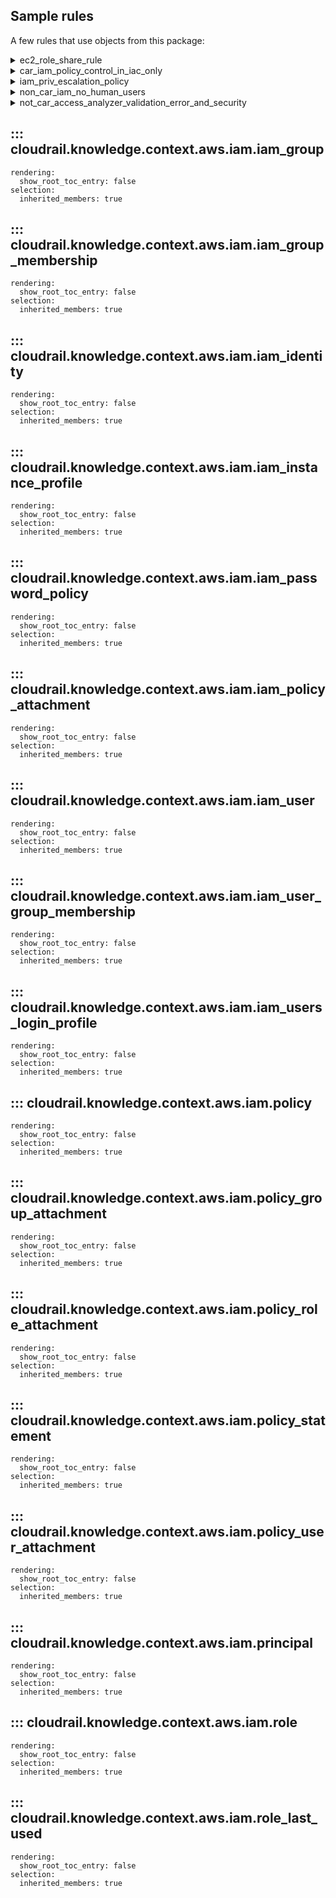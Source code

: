 ## Sample rules
A few rules that use objects from this package:

<details>
<summary>ec2_role_share_rule</summary>

```python
--8<--
cloudrail/knowledge/rules/aws/context_aware/ec2_role_share_rule.py
--8<--
```
</details>

<details>
<summary>car_iam_policy_control_in_iac_only</summary>

```python
--8<--
cloudrail/knowledge/rules/aws/context_aware/ensure_iam_entities_policy_managed_solely_rule.py
--8<--
```
</details>

<details>
<summary>iam_priv_escalation_policy</summary>

```python
--8<--
cloudrail/knowledge/rules/aws/context_aware/iam_privilege_escalation_policy_rule.py
--8<--
```
</details>

<details>
<summary>non_car_iam_no_human_users</summary>

```python
--8<--
cloudrail/knowledge/rules/aws/non_context_aware/iam_no_human_users_rule.py
--8<--
```
</details>

<details>
<summary>not_car_access_analyzer_validation_error_and_security</summary>

```python
--8<--
cloudrail/knowledge/rules/aws/non_context_aware/access_analyzer_rules/access_analyzer_validation_base_rule.py
--8<--
```
</details>

## ::: cloudrail.knowledge.context.aws.iam.iam_group
    rendering:
      show_root_toc_entry: false
    selection:
      inherited_members: true

## ::: cloudrail.knowledge.context.aws.iam.iam_group_membership
    rendering:
      show_root_toc_entry: false
    selection:
      inherited_members: true

## ::: cloudrail.knowledge.context.aws.iam.iam_identity
    rendering:
      show_root_toc_entry: false
    selection:
      inherited_members: true

## ::: cloudrail.knowledge.context.aws.iam.iam_instance_profile
    rendering:
      show_root_toc_entry: false
    selection:
      inherited_members: true

## ::: cloudrail.knowledge.context.aws.iam.iam_password_policy
    rendering:
      show_root_toc_entry: false
    selection:
      inherited_members: true

## ::: cloudrail.knowledge.context.aws.iam.iam_policy_attachment
    rendering:
      show_root_toc_entry: false
    selection:
      inherited_members: true

## ::: cloudrail.knowledge.context.aws.iam.iam_user
    rendering:
      show_root_toc_entry: false
    selection:
      inherited_members: true

## ::: cloudrail.knowledge.context.aws.iam.iam_user_group_membership
    rendering:
      show_root_toc_entry: false
    selection:
      inherited_members: true

## ::: cloudrail.knowledge.context.aws.iam.iam_users_login_profile
    rendering:
      show_root_toc_entry: false
    selection:
      inherited_members: true

## ::: cloudrail.knowledge.context.aws.iam.policy
    rendering:
      show_root_toc_entry: false
    selection:
      inherited_members: true

## ::: cloudrail.knowledge.context.aws.iam.policy_group_attachment
    rendering:
      show_root_toc_entry: false
    selection:
      inherited_members: true

## ::: cloudrail.knowledge.context.aws.iam.policy_role_attachment
    rendering:
      show_root_toc_entry: false
    selection:
      inherited_members: true

## ::: cloudrail.knowledge.context.aws.iam.policy_statement
    rendering:
      show_root_toc_entry: false
    selection:
      inherited_members: true

## ::: cloudrail.knowledge.context.aws.iam.policy_user_attachment
    rendering:
      show_root_toc_entry: false
    selection:
      inherited_members: true

## ::: cloudrail.knowledge.context.aws.iam.principal
    rendering:
      show_root_toc_entry: false
    selection:
      inherited_members: true

## ::: cloudrail.knowledge.context.aws.iam.role
    rendering:
      show_root_toc_entry: false
    selection:
      inherited_members: true

## ::: cloudrail.knowledge.context.aws.iam.role_last_used
    rendering:
      show_root_toc_entry: false
    selection:
      inherited_members: true
